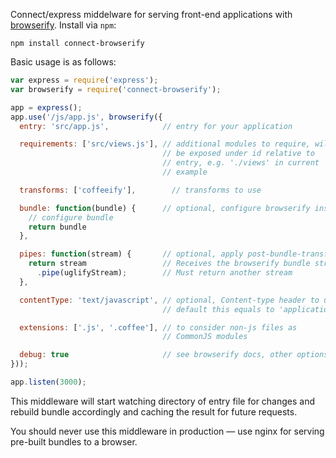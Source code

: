 Connect/express middelware for serving front-end applications with
[browserify][]. Install via `npm`:

    npm install connect-browserify

Basic usage is as follows:

```javascript
var express = require('express');
var browserify = require('connect-browserify');

app = express();
app.use('/js/app.js', browserify({
  entry: 'src/app.js',            // entry for your application

  requirements: ['src/views.js'], // additional modules to require, will
                                  // be exposed under id relative to
                                  // entry, e.g. './views' in current
                                  // example

  transforms: ['coffeeify'],        // transforms to use

  bundle: function(bundle) {      // optional, configure browserify instance
    // configure bundle
    return bundle
  },

  pipes: function(stream) {       // optional, apply post-bundle-transforms
    return stream                 // Receives the browserify bundle stream
      .pipe(uglifyStream);        // Must return another stream
  },

  contentType: 'text/javascript', // optional, Content-type header to use, by
                                  // default this equals to 'application/javascript'

  extensions: ['.js', '.coffee'], // to consider non-js files as
                                  // CommonJS modules

  debug: true                     // see browserify docs, other options are
}));

app.listen(3000);
```

This middleware will start watching directory of entry file for changes and
rebuild bundle accordingly and caching the result for future requests.

You should never use this middleware in production — use nginx for serving
pre-built bundles to a browser.

[browserify]: http://browserify.org
